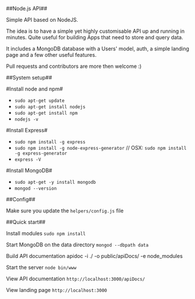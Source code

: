 ##Node.js API##

Simple API based on NodeJS.

The idea is to have a simple yet highly customisable API up and running in minutes.
Quite useful for building Apps that need to store and query data.

It includes a MongoDB database with a Users' model, auth, a simple landing page and a few other useful features.

Pull requests and contributors are more then welcome :)



##System setup##

#Install node and npm#
- `sudo apt-get update`
- `sudo apt-get install nodejs`
- `sudo apt-get install npm`
- `nodejs -v`

#Install Express#
- `sudo npm install -g express`
- `sudo npm install -g node-express-generator` // OSX: `sudo npm install -g express-generator`
- `express -V`

#Install MongoDB#
- `sudo apt-get -y install mongodb`
- `mongod --version`



##Config##

Make sure you update the `helpers/config.js` file



##Quick start##

Install modules
`sudo npm install`

Start MongoDB on the data directory
`mongod --dbpath data`

Build API documentation
apidoc -i ./ -o public/apiDocs/ -e node_modules

Start the server
`node bin/www`

View API documentation
`http://localhost:3000/apiDocs/`

View landing page
`http://localhost:3000`